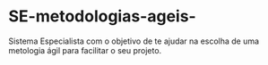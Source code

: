 # SE-metodologias-ageis-
Sistema Especialista com o objetivo de te ajudar na escolha de uma metologia ágil para facilitar o seu projeto.
